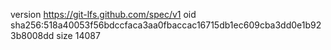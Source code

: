 version https://git-lfs.github.com/spec/v1
oid sha256:518a40053f56bdccfaca3aa0fbaccac16715db1ec609cba3dd0e1b923b8008dd
size 14087
